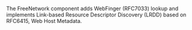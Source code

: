 The FreeNetwork component adds WebFinger (RFC7033) lookup and implements Link-based Resource Descriptor Discovery (LRDD)
based on RFC6415, Web Host Metadata.
